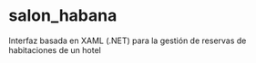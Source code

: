 # salon_habana
Interfaz basada en XAML (.NET) para la gestión de reservas de habitaciones de un hotel
